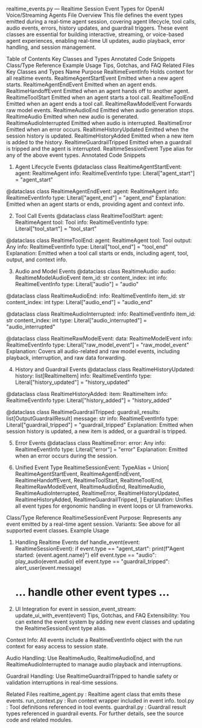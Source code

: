 realtime_events.py — Realtime Session Event Types for OpenAI Voice/Streaming Agents
File Overview
This file defines the event types emitted during a real-time agent session, covering agent lifecycle, tool calls, audio events, errors, history updates, and guardrail triggers. These event classes are essential for building interactive, streaming, or voice-based agent experiences, enabling real-time UI updates, audio playback, error handling, and session management.

Table of Contents
Key Classes and Types
Annotated Code Snippets
Class/Type Reference
Example Usage
Tips, Gotchas, and FAQ
Related Files
Key Classes and Types
Name	Purpose
RealtimeEventInfo	Holds context for all realtime events.
RealtimeAgentStartEvent	Emitted when a new agent starts.
RealtimeAgentEndEvent	Emitted when an agent ends.
RealtimeHandoffEvent	Emitted when an agent hands off to another agent.
RealtimeToolStart	Emitted when an agent starts a tool call.
RealtimeToolEnd	Emitted when an agent ends a tool call.
RealtimeRawModelEvent	Forwards raw model events.
RealtimeAudioEnd	Emitted when audio generation stops.
RealtimeAudio	Emitted when new audio is generated.
RealtimeAudioInterrupted	Emitted when audio is interrupted.
RealtimeError	Emitted when an error occurs.
RealtimeHistoryUpdated	Emitted when the session history is updated.
RealtimeHistoryAdded	Emitted when a new item is added to the history.
RealtimeGuardrailTripped	Emitted when a guardrail is tripped and the agent is interrupted.
RealtimeSessionEvent	Type alias for any of the above event types.
Annotated Code Snippets
1. Agent Lifecycle Events
@dataclass
class RealtimeAgentStartEvent:
    agent: RealtimeAgent
    info: RealtimeEventInfo
    type: Literal["agent_start"] = "agent_start"

@dataclass
class RealtimeAgentEndEvent:
    agent: RealtimeAgent
    info: RealtimeEventInfo
    type: Literal["agent_end"] = "agent_end"
Explanation:
Emitted when an agent starts or ends, providing agent and context info.

2. Tool Call Events
@dataclass
class RealtimeToolStart:
    agent: RealtimeAgent
    tool: Tool
    info: RealtimeEventInfo
    type: Literal["tool_start"] = "tool_start"

@dataclass
class RealtimeToolEnd:
    agent: RealtimeAgent
    tool: Tool
    output: Any
    info: RealtimeEventInfo
    type: Literal["tool_end"] = "tool_end"
Explanation:
Emitted when a tool call starts or ends, including agent, tool, output, and context info.

3. Audio and Model Events
@dataclass
class RealtimeAudio:
    audio: RealtimeModelAudioEvent
    item_id: str
    content_index: int
    info: RealtimeEventInfo
    type: Literal["audio"] = "audio"

@dataclass
class RealtimeAudioEnd:
    info: RealtimeEventInfo
    item_id: str
    content_index: int
    type: Literal["audio_end"] = "audio_end"

@dataclass
class RealtimeAudioInterrupted:
    info: RealtimeEventInfo
    item_id: str
    content_index: int
    type: Literal["audio_interrupted"] = "audio_interrupted"

@dataclass
class RealtimeRawModelEvent:
    data: RealtimeModelEvent
    info: RealtimeEventInfo
    type: Literal["raw_model_event"] = "raw_model_event"
Explanation:
Covers all audio-related and raw model events, including playback, interruption, and raw data forwarding.

4. History and Guardrail Events
@dataclass
class RealtimeHistoryUpdated:
    history: list[RealtimeItem]
    info: RealtimeEventInfo
    type: Literal["history_updated"] = "history_updated"

@dataclass
class RealtimeHistoryAdded:
    item: RealtimeItem
    info: RealtimeEventInfo
    type: Literal["history_added"] = "history_added"

@dataclass
class RealtimeGuardrailTripped:
    guardrail_results: list[OutputGuardrailResult]
    message: str
    info: RealtimeEventInfo
    type: Literal["guardrail_tripped"] = "guardrail_tripped"
Explanation:
Emitted when session history is updated, a new item is added, or a guardrail is tripped.

5. Error Events
@dataclass
class RealtimeError:
    error: Any
    info: RealtimeEventInfo
    type: Literal["error"] = "error"
Explanation:
Emitted when an error occurs during the session.

6. Unified Event Type
RealtimeSessionEvent: TypeAlias = Union[
    RealtimeAgentStartEvent,
    RealtimeAgentEndEvent,
    RealtimeHandoffEvent,
    RealtimeToolStart,
    RealtimeToolEnd,
    RealtimeRawModelEvent,
    RealtimeAudioEnd,
    RealtimeAudio,
    RealtimeAudioInterrupted,
    RealtimeError,
    RealtimeHistoryUpdated,
    RealtimeHistoryAdded,
    RealtimeGuardrailTripped,
]
Explanation:
Unifies all event types for ergonomic handling in event loops or UI frameworks.

Class/Type Reference
RealtimeSessionEvent
Purpose: Represents any event emitted by a real-time agent session.
Variants: See above for all supported event classes.
Example Usage
1. Handling Realtime Events
def handle_event(event: RealtimeSessionEvent):
    if event.type == "agent_start":
        print(f"Agent started: {event.agent.name}")
    elif event.type == "audio":
        play_audio(event.audio)
    elif event.type == "guardrail_tripped":
        alert_user(event.message)
    # ... handle other event types ...
2. UI Integration
for event in session_event_stream:
    update_ui_with_event(event)
Tips, Gotchas, and FAQ
Extensibility:
You can extend the event system by adding new event classes and updating the RealtimeSessionEvent type alias.

Context Info:
All events include a RealtimeEventInfo object with the run context for easy access to session state.

Audio Handling:
Use RealtimeAudio, RealtimeAudioEnd, and RealtimeAudioInterrupted to manage audio playback and interruptions.

Guardrail Handling:
Use RealtimeGuardrailTripped to handle safety or validation interruptions in real-time sessions.

Related Files
realtime_agent.py
: Realtime agent class that emits these events.
run_context.py
: Run context wrapper included in event info.
tool.py
: Tool definitions referenced in tool events.
guardrail.py
: Guardrail result types referenced in guardrail events.
For further details, see the source code and related modules.